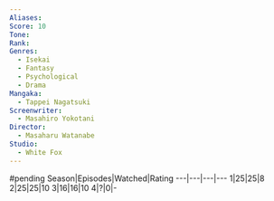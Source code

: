 ```yaml
---
Aliases:
Score: 10
Tone: 
Rank:
Genres:
  - Isekai
  - Fantasy
  - Psychological
  - Drama
Mangaka:
  - Tappei Nagatsuki
Screenwriter:
  - Masahiro Yokotani
Director:
  - Masaharu Watanabe
Studio:
  - White Fox
---
```

#pending
Season|Episodes|Watched|Rating
---|---|---|---
1|25|25|8
2|25|25|10
3|16|16|10
4|?|0|-